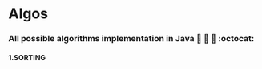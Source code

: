 # Algos
### All possible algorithms implementation in Java :tada: :rocket: :metal: :octocat:

#### 1.SORTING
